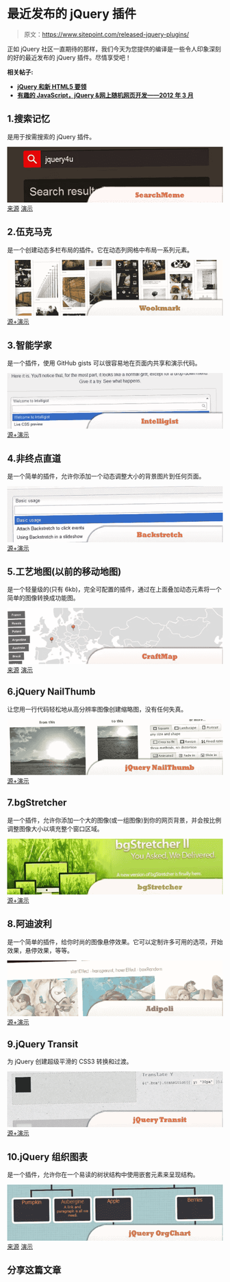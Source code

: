 # 最近发布的 jQuery 插件

> 原文：<https://www.sitepoint.com/released-jquery-plugins/>

正如 jQuery 社区一直期待的那样，我们今天为您提供的编译是一些令人印象深刻的好的最近发布的 jQuery 插件。尽情享受吧！

**相关帖子:**

*   [**jQuery 和新 HTML5 要领**](http://www.jquery4u.com/html/jquery-html5-essentials/)
*   [**有趣的 JavaScript，jQuery &网上随机网页开发——2012 年 3 月**](http://www.jquery4u.com/random/interesting-javascript-jquery-random-web-dev-net-march-2012/)

## 1.搜索记忆

是用于按需搜索的 jQuery 插件。

 [![SearchMeme](img/6d581acc97ce340e3c1d3704834ef3be.png)](http://www.egrappler.com/jquery-plugin-for-on-demand-search-box-seacrhmeme/) 
[来源](http://www.egrappler.com/jquery-plugin-for-on-demand-search-box-seacrhmeme/)
[演示](http://www.egrappler.com/searchMeme/index.htm)

## 2.伍克马克

是一个创建动态多栏布局的插件。它在动态列网格中布局一系列元素。

 [![Wookmark](img/fe2692ce5b1cfc457d23489e26eb4e4a.png)](http://www.wookmark.com/jquery-plugin) 
[源+演示](http://www.wookmark.com/jquery-plugin)

## 3.智能学家

是一个插件，使用 GitHub gists 可以很容易地在页面内共享和演示代码。

 [![Intelligist](img/d9d33581218f3bf605d7609fe3ac3f96.png)](http://srobbin.com/jquery-plugins/intelligist/) 
[源+演示](http://srobbin.com/jquery-plugins/intelligist/)

## 4.非终点直道

是一个简单的插件，允许你添加一个动态调整大小的背景图片到任何页面。

 [![Backstretch](img/5735a0771300e215e743fb8b742a9f02.png)](http://srobbin.com/jquery-plugins/backstretch/) 
[源+演示](http://srobbin.com/jquery-plugins/backstretch/)

## 5.工艺地图(以前的移动地图)

是一个轻量级的(只有 6kb)，完全可配置的插件，通过在上面叠加动态元素将一个简单的图像转换成功能图。

 [![CraftMap](img/9b5d0fc6ec4014382ca0e94a7c6916a8.png)](http://www.jscraft.net/plugins/craftmap.html) 
[来源](http://www.jscraft.net/plugins/craftmap.html)
[演示](http://www.jscraft.net/demo/plugins/craftmap/)

## 6.jQuery NailThumb

让您用一行代码轻松地从高分辨率图像创建缩略图，没有任何失真。

 [![jQuery NailThumb](img/5c7a2bd11f0e675bbf5a273132ea964c.png)](http://www.garralab.com/nailthumb.php) 
[源+演示](http://www.garralab.com/nailthumb.php)

## 7.bgStretcher

是一个插件，允许你添加一个大的图像(或一组图像)到你的网页背景，并会按比例调整图像大小以填充整个窗口区域。

 [![bgStretcher](img/2f0af859572b4f0dc8683adc8589c6d4.png)](https://web.archive.org/web/20120305175807/www.ajaxblender.com/bgstretcher-2-jquery-stretch-background-plugin-updated.html) 
[源+演示](https://web.archive.org/web/20120305175807/www.ajaxblender.com/bgstretcher-2-jquery-stretch-background-plugin-updated.html)

## 8.阿迪波利

是一个简单的插件，给你时尚的图像悬停效果。它可以定制许多可用的选项，开始效果，悬停效果，等等。

 [![Adipoli](img/210c6463c81ab85b59265806405d0807.png)](http://jobyj.in/adipoli/) 
[源+演示](http://jobyj.in/adipoli/)

## 9.jQuery Transit

为 jQuery 创建超级平滑的 CSS3 转换和过渡。

 [![jQuery Transit](img/b88109f103652d6a067699ba4a72f431.png)](http://ricostacruz.com/jquery.transit/) 
[源+演示](http://ricostacruz.com/jquery.transit/)

## 10.jQuery 组织图表

是一个插件，允许你在一个易读的树状结构中使用嵌套元素来呈现结构。

 [![jQuery OrgChart](img/1d0e5a310690e9f33f4bf212da5691b8.png)](http://th3silverlining.com/2011/12/01/jquery-org-chart-a-plugin-for-visualising-data-in-a-tree-like-structure/) 
[来源](http://th3silverlining.com/2011/12/01/jquery-org-chart-a-plugin-for-visualising-data-in-a-tree-like-structure/)
[演示](https://dl.dropbox.com/u/4151695/html/jOrgChart/example/example.html)

## 分享这篇文章